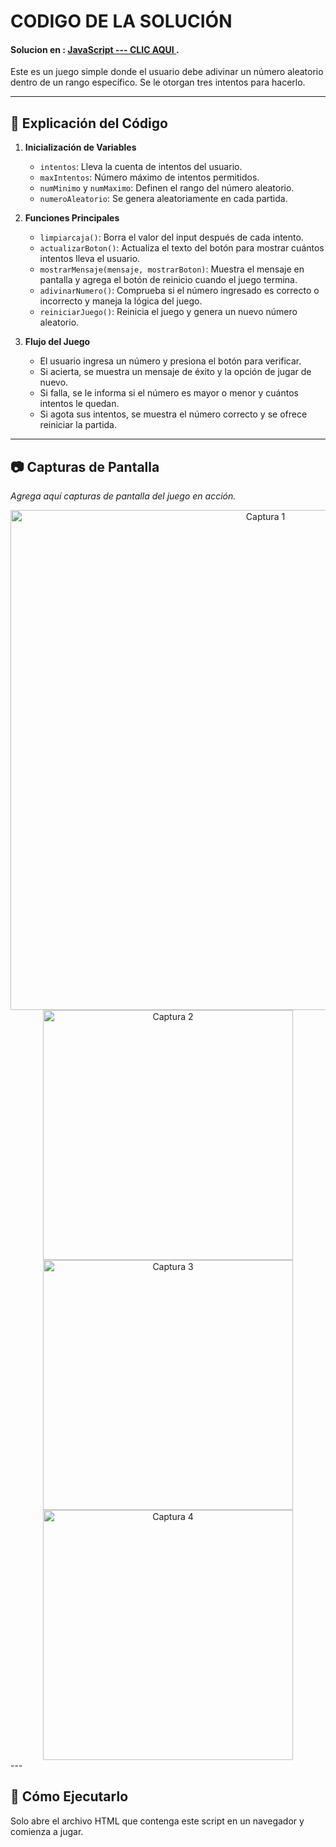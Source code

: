 # CODIGO DE LA SOLUCIÓN
#### Solucion en :  **[JavaScript --- CLIC AQUI ](day-4.js)**.

Este es un juego simple donde el usuario debe adivinar un número aleatorio dentro de un rango específico. Se le otorgan tres intentos para hacerlo.

---

## 📜 Explicación del Código

1. **Inicialización de Variables**  
   - `intentos`: Lleva la cuenta de intentos del usuario.  
   - `maxIntentos`: Número máximo de intentos permitidos.  
   - `numMinimo` y `numMaximo`: Definen el rango del número aleatorio.  
   - `numeroAleatorio`: Se genera aleatoriamente en cada partida.  

2. **Funciones Principales**
   - `limpiarcaja()`: Borra el valor del input después de cada intento.  
   - `actualizarBoton()`: Actualiza el texto del botón para mostrar cuántos intentos lleva el usuario.  
   - `mostrarMensaje(mensaje, mostrarBoton)`: Muestra el mensaje en pantalla y agrega el botón de reinicio cuando el juego termina.  
   - `adivinarNumero()`: Comprueba si el número ingresado es correcto o incorrecto y maneja la lógica del juego.  
   - `reiniciarJuego()`: Reinicia el juego y genera un nuevo número aleatorio.  

3. **Flujo del Juego**
   - El usuario ingresa un número y presiona el botón para verificar.  
   - Si acierta, se muestra un mensaje de éxito y la opción de jugar de nuevo.  
   - Si falla, se le informa si el número es mayor o menor y cuántos intentos le quedan.  
   - Si agota sus intentos, se muestra el número correcto y se ofrece reiniciar la partida.  

---

## 📷 Capturas de Pantalla

_Agrega aquí capturas de pantalla del juego en acción._

<div align="center">

<img src="https://github.com/user-attachments/assets/cd7b45bb-77d2-42a7-ab3a-acb890e808f9" alt="Captura 1" width="800">
<img src="https://github.com/user-attachments/assets/1afec382-3eb1-4fb3-99ed-32b50fc689d5" alt="Captura 2" width="400">
<img src="https://github.com/user-attachments/assets/ad551a53-d8ce-4be0-b344-8d981f0d32ab" alt="Captura 3" width="400">
<img src="https://github.com/user-attachments/assets/140b654b-98b3-4a2f-a949-bfbf9c0967ad" alt="Captura 4" width="400">
   
</div>  
---

## 🚀 Cómo Ejecutarlo

Solo abre el archivo HTML que contenga este script en un navegador y comienza a jugar.  
